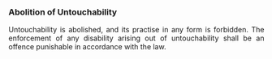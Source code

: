 ### Abolition of Untouchability
<div style="text-align: justify">

Untouchability is abolished, and its practise in any form is forbidden. The enforcement of any disability arising out of untouchability shall be an offence punishable in accordance with the law.

</div>
